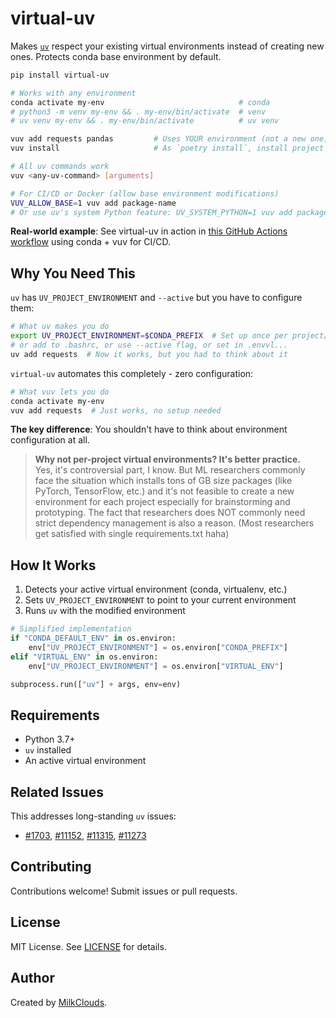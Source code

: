 # virtual-uv

Makes [`uv`](https://github.com/astral-sh/uv) respect your existing virtual environments instead of creating new ones. Protects conda base environment by default.

```sh
pip install virtual-uv

# Works with any environment
conda activate my-env                              # conda
# python3 -m venv my-env && . my-env/bin/activate  # venv
# uv venv my-env && . my-env/bin/activate          # uv venv

vuv add requests pandas         # Uses YOUR environment (not a new one)
vuv install                     # As `poetry install`, install project without removing existing packages

# All uv commands work
vuv <any-uv-command> [arguments]

# For CI/CD or Docker (allow base environment modifications)
VUV_ALLOW_BASE=1 vuv add package-name
# Or use uv's system Python feature: UV_SYSTEM_PYTHON=1 vuv add package-name
```

**Real-world example**: See virtual-uv in action in [this GitHub Actions workflow](https://github.com/open-world-agents/open-world-agents/blob/main/.github/workflows/ci.yml) using conda + vuv for CI/CD.

## Why You Need This

`uv` has `UV_PROJECT_ENVIRONMENT` and `--active` but you have to configure them:

```sh
# What uv makes you do
export UV_PROJECT_ENVIRONMENT=$CONDA_PREFIX  # Set up once per project/shell
# or add to .bashrc, or use --active flag, or set in .envvl...
uv add requests  # Now it works, but you had to think about it
```

`virtual-uv` automates this completely - zero configuration:

```sh
# What vuv lets you do
conda activate my-env
vuv add requests  # Just works, no setup needed
```

**The key difference**: You shouldn't have to think about environment configuration at all.

> **Why not per-project virtual environments? It's better practice.**  
> Yes, it's controversial part, I know. But ML researchers commonly face the situation which installs tons of GB size packages (like PyTorch, TensorFlow, etc.) and it's not feasible to create a new environment for each project especially for brainstorming and prototyping. The fact that researchers does NOT commonly need strict dependency management is also a reason. (Most researchers get satisfied with single requirements.txt haha)

## How It Works

1. Detects your active virtual environment (conda, virtualenv, etc.)
2. Sets `UV_PROJECT_ENVIRONMENT` to point to your current environment
3. Runs `uv` with the modified environment

```python
# Simplified implementation
if "CONDA_DEFAULT_ENV" in os.environ:
    env["UV_PROJECT_ENVIRONMENT"] = os.environ["CONDA_PREFIX"]
elif "VIRTUAL_ENV" in os.environ:
    env["UV_PROJECT_ENVIRONMENT"] = os.environ["VIRTUAL_ENV"]

subprocess.run(["uv"] + args, env=env)
```

## Requirements

- Python 3.7+
- `uv` installed
- An active virtual environment

## Related Issues

This addresses long-standing `uv` issues:
- [#1703](https://github.com/astral-sh/uv/issues/1703), [#11152](https://github.com/astral-sh/uv/issues/11152), [#11315](https://github.com/astral-sh/uv/issues/11315), [#11273](https://github.com/astral-sh/uv/issues/11273)

## Contributing

Contributions welcome! Submit issues or pull requests.

## License

MIT License. See [LICENSE](LICENSE) for details.

## Author

Created by [MilkClouds](https://github.com/MilkClouds).

